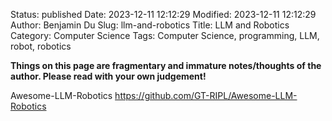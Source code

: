 Status: published
Date: 2023-12-11 12:12:29
Modified: 2023-12-11 12:12:29
Author: Benjamin Du
Slug: llm-and-robotics
Title: LLM and Robotics
Category: Computer Science
Tags: Computer Science, programming, LLM, robot, robotics

**Things on this page are fragmentary and immature notes/thoughts of the author. Please read with your own judgement!**


Awesome-LLM-Robotics
https://github.com/GT-RIPL/Awesome-LLM-Robotics